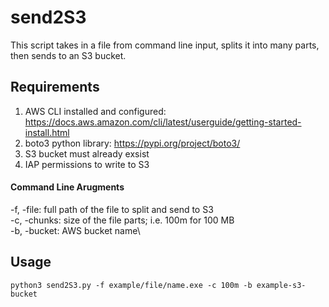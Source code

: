 # send2S3
This script takes in a file from command line input, splits it into many parts, then sends to an S3 bucket.

## Requirements
1) AWS CLI installed and configured: https://docs.aws.amazon.com/cli/latest/userguide/getting-started-install.html 
2) boto3 python library: https://pypi.org/project/boto3/
3) S3 bucket must already exsist 
4) IAP permissions to write to S3

#### Command Line Arugments 
-f, -file: full path of the file to split and send to S3\
-c, -chunks: size of the file parts; i.e. 100m for 100 MB\
-b, -bucket: AWS bucket name\

## Usage
```
python3 send2S3.py -f example/file/name.exe -c 100m -b example-s3-bucket
```